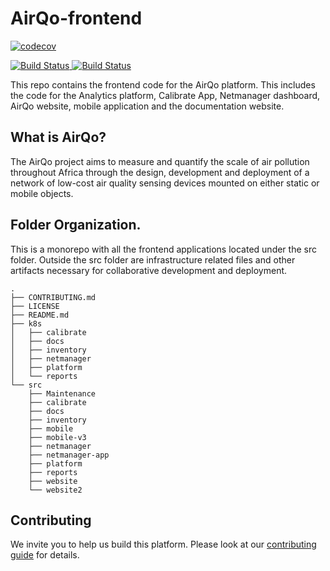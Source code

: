 # AirQo-frontend

[![codecov](https://codecov.io/gh/airqo-platform/AirQo-frontend/graph/badge.svg?token=LsBcFL42rz)](https://codecov.io/gh/airqo-platform/AirQo-frontend)

<a href="https://github.com/airqo-platform/AirQo-frontend/actions">
<img src="https://github.com/airqo-platform/AirQo-frontend/workflows/mobile-app-code-tests/badge.svg" alt="Build Status">
</a>

<a href="https://github.com/airqo-platform/AirQo-frontend/actions">
<img src="https://github.com/airqo-platform/AirQo-frontend/workflows/mobile-app-code-analysis/badge.svg" alt="Build Status">
</a>

This repo contains the frontend code for the AirQo platform. This includes the code for the Analytics platform, Calibrate App, Netmanager dashboard, AirQo website, mobile application and the documentation website.

## What is AirQo?

The AirQo project aims to measure and quantify the scale of air pollution throughout Africa through the design, development and deployment of a network of low-cost air quality sensing devices mounted on either static or mobile objects.

## Folder Organization.
This is a monorepo with all the frontend applications located under the src folder. Outside the src folder are infrastructure related files and other artifacts necessary for collaborative development and deployment.

```
.
├── CONTRIBUTING.md
├── LICENSE
├── README.md
├── k8s
│   ├── calibrate
│   ├── docs
│   ├── inventory
│   ├── netmanager
│   ├── platform
│   └── reports
└── src
    ├── Maintenance
    ├── calibrate
    ├── docs
    ├── inventory
    ├── mobile
    ├── mobile-v3
    ├── netmanager
    ├── netmanager-app
    ├── platform
    ├── reports
    ├── website
    └── website2
```

## Contributing

We invite you to help us build this platform. Please look at our [contributing guide](/CONTRIBUTING.md) for details.
